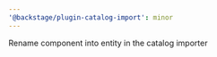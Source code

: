 ```yaml
---
'@backstage/plugin-catalog-import': minor
---
```


Rename component into entity in the catalog importer
